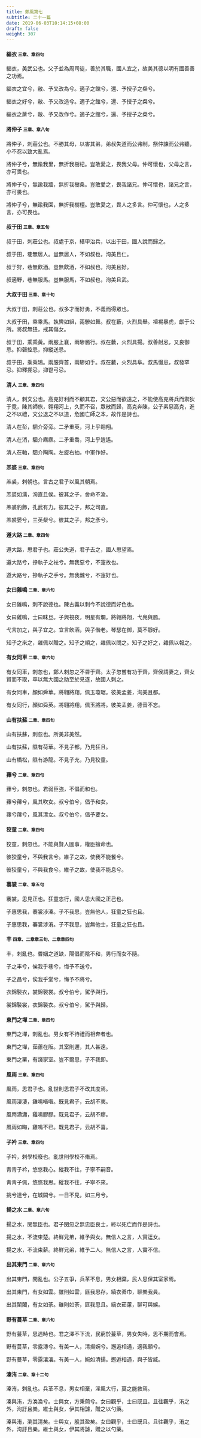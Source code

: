 ```yaml
---
title: 鄭風第七
subtitle: 二十一篇
date: 2019-06-03T10:14:15+08:00
draft: false
weight: 307
---
```



<h4 id="7.1">緇衣 <small>三章、章四句</small></h4>

<div class="alert alert-dark" role="alert">
  緇衣，美武公也。父子並為周司徒，善於其職，國人宜之，故美其德以明有國善善之功焉。
</div>

<p id="7.1.1">緇衣之宜兮，敝、予又改為兮。適子之館兮，還、予授子之粲兮。</p>
<p id="7.1.2">緇衣之好兮，敝、予又改造兮。適子之館兮，還、予授子之粲兮。</p>
<p id="7.1.3">緇衣之蓆兮，敝、予又改作兮。適子之館兮，還、予授子之粲兮。</p>

<h4 id="7.2">將仲子 <small>三章、章八句</small></h4>

<div class="alert alert-dark" role="alert">
  將仲子，刺莊公也。不勝其母，以害其弟，弟叔失道而公弗制，祭仲諫而公弗聽，小不忍以致大亂焉。
</div>

<p id="7.2.1">將仲子兮，無踰我里，無折我樹杞。豈敢愛之，畏我父母。仲可懷也，父母之言，亦可畏也。</p>
<p id="7.2.2">將仲子兮，無踰我牆，無折我樹桑。豈敢愛之，畏我諸兄。仲可懷也，諸兄之言，亦可畏也。</p>
<p id="7.2.3">將仲子兮，無踰我園，無折我樹檀。豈敢愛之，畏人之多言。仲可懷也，人之多言，亦可畏也。</p>

<h4 id="7.3">叔于田 <small>三章、章五句</small></h4>

<div class="alert alert-dark" role="alert">
  叔于田，刺莊公也。叔處于京，繕甲治兵，以出于田，國人說而歸之。
</div>

<p id="7.3.1">叔于田，巷無居人。豈無居人，不如叔也，洵美且仁。</p>
<p id="7.3.2">叔于狩，巷無飲酒。豈無飲酒，不如叔也，洵美且好。</p>
<p id="7.3.3">叔適野，巷無服馬。豈無服馬，不如叔也，洵美且武。</p>

<h4 id="7.4">大叔于田 <small>三章、章十句</small></h4>

<div class="alert alert-dark" role="alert">
  大叔于田，刺莊公也。叔多才而好勇，不義而得眾也。
</div>

<p id="7.4.1">大叔于田，乘乘馬。執轡如組，兩驂如舞。叔在藪，火烈具舉。襢裼暴虎，獻于公所。將叔無狃，戒其傷女。</p>
<p id="7.4.2">叔于田，乘乘黃。兩服上襄，兩驂鴈行。叔在藪，火烈具揚。叔善射忌，又良御忌。抑磬控忌，抑縱送忌。</p>
<p id="7.4.3">叔于田，乘乘鴇。兩服齊首，兩驂如手。叔在藪，火烈具阜。叔馬慢忌，叔發罕忌。抑釋掤忌，抑鬯弓忌。</p>

<h4 id="7.5">清人 <small>三章、章四句</small></h4>

<div class="alert alert-dark" role="alert">
  清人，刺文公也。高克好利而不顧其君，文公惡而欲遠之，不能使高克將兵而禦狄于竟，陳其師旅，翱翔河上，久而不召，眾散而歸，高克奔陳，公子素惡高克，進之不以禮，文公退之不以道，危國亡師之本，故作是詩也。
</div>

<p id="7.5.1">清人在彭，駟介旁旁。二矛重英，河上乎翱翔。</p>
<p id="7.5.2">清人在消，駟介麃麃。二矛重喬，河上乎逍遙。</p>
<p id="7.5.3">清人在軸，駟介陶陶。左旋右抽，中軍作好。</p>

<h4 id="7.6">羔裘 <small>三章、章四句</small></h4>

<div class="alert alert-dark" role="alert">
  羔裘，刺朝也。言古之君子以風其朝焉。
</div>

<p id="7.6.1">羔裘如濡，洵直且侯。彼其之子，舍命不渝。</p>
<p id="7.6.2">羔裘豹飾，孔武有力。彼其之子，邦之司直。</p>
<p id="7.6.3">羔裘晏兮，三英粲兮。彼其之子，邦之彥兮。</p>

<h4 id="7.7">遵大路 <small>二章、章四句</small></h4>

<div class="alert alert-dark" role="alert">
  遵大路，思君子也。莊公失道，君子去之，國人思望焉。
</div>

<p id="7.7.1">遵大路兮，摻執子之袪兮。無我惡兮，不寁故也。</p>
<p id="7.7.2">遵大路兮，摻執子之手兮。無我魗兮，不寁好也。</p>

<h4 id="7.8">女曰雞鳴 <small>三章、章六句</small></h4>

<div class="alert alert-dark" role="alert">
  女曰雞鳴，刺不說德也。陳古義以刺今不說德而好色也。
</div>

<p id="7.8.1">女曰雞鳴，士曰昧旦。子興視夜，明星有爛。將翱將翔，弋鳧與鴈。</p>
<p id="7.8.2">弋言加之，與子宜之。宜言飲酒，與子偕老。琴瑟在御，莫不靜好。</p>
<p id="7.8.3">知子之來之，雜佩以贈之。知子之順之，雜佩以問之。知子之好之，雜佩以報之。</p>

<h4 id="7.9">有女同車 <small>二章、章六句</small></h4>

<div class="alert alert-dark" role="alert">
  有女同車，刺忽也，鄭人刺忽之不昬于齊。太子忽嘗有功于齊，齊侯請妻之，齊女賢而不取，卒以無大國之助至於見逐，故國人刺之。
</div>

<p id="7.9.1">有女同車，顏如舜華。將翱將翔，佩玉瓊琚。彼美孟姜，洵美且都。</p>
<p id="7.9.2">有女同行，顏如舜英。將翱將翔，佩玉將將。彼美孟姜，德音不忘。</p>

<h4 id="7.10">山有扶蘇 <small>二章、章四句</small></h4>

<div class="alert alert-dark" role="alert">
  山有扶蘇，刺忽也。所美非美然。
</div>

<p id="7.10.1">山有扶蘇，隰有荷華。不見子都，乃見狂且。</p>
<p id="7.10.2">山有橋松，隰有游龍。不見子充，乃見狡童。</p>

<h4 id="7.11">蘀兮 <small>二章、章四句</small></h4>

<div class="alert alert-dark" role="alert">
  蘀兮，刺忽也。君弱臣強，不倡而和也。
</div>

<p id="7.11.1">蘀兮蘀兮，風其吹女。叔兮伯兮，倡予和女。</p>
<p id="7.11.2">蘀兮蘀兮，風其漂女。叔兮伯兮，倡予要女。</p>

<h4 id="7.12">狡童 <small>二章、章四句</small></h4>

<div class="alert alert-dark" role="alert">
  狡童，刺忽也。不能與賢人圖事，權臣擅命也。
</div>

<p id="7.12.1">彼狡童兮，不與我言兮。維子之故，使我不能餐兮。</p>
<p id="7.12.2">彼狡童兮，不與我食兮。維子之故，使我不能息兮。</p>

<h4 id="7.13">褰裳 <small>二章、章五句</small></h4>

<div class="alert alert-dark" role="alert">
  褰裳，思見正也。狂童恣行，國人思大國之正己也。
</div>

<p id="7.13.1">子惠思我，褰裳涉溱。子不我思，豈無他人，狂童之狂也且。</p>
<p id="7.13.2">子惠思我，褰裳涉洧。子不我思，豈無他士，狂童之狂也且。</p>

<h4 id="7.14">丰 <small>四章、二章章三句、二章章四句</small></h4>

<div class="alert alert-dark" role="alert">
  丰，刺亂也。昬姻之道缺，陽倡而陰不和，男行而女不隨。
</div>

<p id="7.14.1">子之丰兮，俟我乎巷兮，悔予不送兮。</p>
<p id="7.14.2">子之昌兮，俟我乎堂兮，悔予不將兮。</p>
<p id="7.14.3">衣錦褧衣，裳錦褧裳。叔兮伯兮，駕予與行。</p>
<p id="7.14.4">裳錦褧裳，衣錦褧衣。叔兮伯兮，駕予與歸。</p>

<h4 id="7.15">東門之墠 <small>二章、章四句</small></h4>

<div class="alert alert-dark" role="alert">
  東門之墠，刺亂也。男女有不待禮而相奔者也。
</div>

<p id="7.15.1">東門之墠，茹藘在阪。其室則邇，其人甚遠。</p>
<p id="7.15.2">東門之栗，有踐家室。豈不爾思，子不我即。</p>

<h4 id="7.16">風雨 <small>三章、章四句</small></h4>

<div class="alert alert-dark" role="alert">
  風雨，思君子也。亂世則思君子不改其度焉。
</div>

<p id="7.16.1">風雨淒淒，雞鳴喈喈。既見君子，云胡不夷。</p>
<p id="7.16.2">風雨瀟瀟，雞鳴膠膠。既見君子，云胡不瘳。</p>
<p id="7.16.3">風雨如晦，雞鳴不已。既見君子，云胡不喜。</p>

<h4 id="7.17">子衿 <small>三章、章四句</small></h4>

<div class="alert alert-dark" role="alert">
  子衿，刺學校廢也。亂世則學校不脩焉。
</div>

<p id="7.17.1">靑靑子衿，悠悠我心。縱我不往，子寧不嗣音。</p>
<p id="7.17.2">靑靑子佩，悠悠我思。縱我不往，子寧不來。</p>
<p id="7.17.3">挑兮達兮，在城闕兮。一日不見，如三月兮。</p>

<h4 id="7.18">揚之水 <small>二章、章六句</small></h4>

<div class="alert alert-dark" role="alert">
  揚之水，閔無臣也。君子閔忽之無忠臣良士，終以死亡而作是詩也。
</div>

<p id="7.18.1">揚之水，不流束楚。終鮮兄弟，維予與女。無信人之言，人實迋女。</p>
<p id="7.18.2">揚之水，不流束薪。終鮮兄弟，維予二人。無信人之言，人實不信。</p>

<h4 id="7.19">出其東門 <small>二章、章六句</small></h4>

<div class="alert alert-dark" role="alert">
  出其東門，閔亂也。公子五爭，兵革不息，男女相棄，民人思保其室家焉。
</div>

<p id="7.19.1">出其東門，有女如雲。雖則如雲，匪我思存。縞衣綦巾，聊樂我員。</p>
<p id="7.19.2">出其闉闍，有女如荼。雖則如荼，匪我思且。縞衣茹藘，聊可與娛。</p>

<h4 id="7.20">野有蔓草 <small>二章、章六句</small></h4>

<div class="alert alert-dark" role="alert">
  野有蔓草，思遇時也。君之澤不下流，民窮於蔓草，男女失時，思不期而會焉。
</div>

<p id="7.20.1">野有蔓草，零露漙兮。有美一人，清揚婉兮。邂逅相遇，適我願兮。</p>
<p id="7.20.2">野有蔓草，零露瀼瀼。有美一人，婉如清揚。邂逅相遇，與子皆臧。</p>

<h4 id="7.21">溱洧 <small>二章、章十二句</small></h4>

<div class="alert alert-dark" role="alert">
  溱洧，刺亂也。兵革不息，男女相棄，淫風大行，莫之能救焉。
</div>

<p id="7.21.1">溱與洧，方渙渙兮。士與女，方秉蕳兮。女曰觀乎，士曰既且。且往觀乎，洧之外，洵訏且樂。維士與女，伊其相謔，贈之以勺藥。</p>
<p id="7.21.2">溱與洧，瀏其清矣。士與女，殷其盈矣。女曰觀乎，士曰既且。且往觀乎，洧之外，洵訏且樂。維士與女，伊其將謔，贈之以勺藥。</p>
